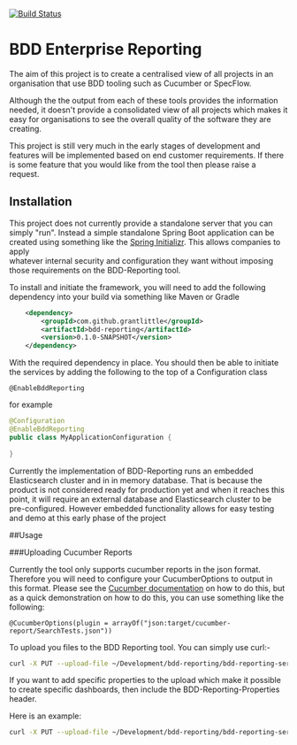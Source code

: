 [![Build Status](https://travis-ci.org/grantlittle/bdd-reporting.png)](https://travis-ci.org/grantlittle/bdd-reporting)

# BDD Enterprise Reporting

The aim of this project is to create a centralised view of all 
projects in an organisation that use BDD tooling such as Cucumber 
or SpecFlow.

Although the the output from each of these tools provides the information
needed, it doesn't provide a consolidated view of all projects which makes
it easy for organisations to see the overall quality of the software they
are creating.

This project is still very much in the early stages of development and features
will be implemented based on end customer requirements. If there is some feature
that you would like from the tool then please raise a request.

## Installation

This project does not currently provide a standalone server that you can simply "run". 
Instead a simple standalone Spring Boot application can be created using something 
like the [Spring Initializr](http://start.spring.io). This allows companies to apply  
whatever internal security and configuration they want without imposing those 
requirements on the BDD-Reporting tool.

To install and initiate the framework, you will need to add the following 
dependency into your build via something like Maven or Gradle

```xml
    <dependency>
        <groupId>com.github.grantlittle</groupId>
        <artifactId>bdd-reporting</artifactId>
        <version>0.1.0-SNAPSHOT</version>
    </dependency>
```

With the required dependency in place. You should then be able to initiate the services 
by adding the following to the top of a Configuration class

```text
@EnableBddReporting
```

for example

```java
@Configuration
@EnableBddReporting
public class MyApplicationConfiguration {
   
}
```

Currently the implementation of BDD-Reporting runs an embedded Elasticsearch cluster and in
in memory database. That is because the product is not considered ready for production yet 
and when it reaches this point, it will require an external database and Elasticsearch cluster
to be pre-configured. However embedded functionality allows for easy testing and demo at this
early phase of the project

##Usage

###Uploading Cucumber Reports

Currently the tool only supports cucumber reports in the json format. Therefore you
will need to configure your CucumberOptions to output in this format. Please see
the [Cucumber documentation](https://cucumber.io/docs/reference/jvm#configuration) 
on how to do this, but as a quick demonstration on
how to do this, you can use something like the following:
```
@CucumberOptions(plugin = arrayOf("json:target/cucumber-report/SearchTests.json"))
```
To upload you files to the BDD Reporting tool. You can simply use curl:-

```bash
curl -X PUT --upload-file ~/Development/bdd-reporting/bdd-reporting-server/target/cucumber-report/ParsingTests.json -H "Content-Type:application/json" http://localhost:8080/api/1.0/features/cucumber
```

If you want to add specific properties to the upload which make it possible to 
create specific dashboards, then include the BDD-Reporting-Properties header. 

Here is an example:

```bash
curl -X PUT --upload-file ~/Development/bdd-reporting/bdd-reporting-server/target/cucumber-report/ParsingTests.json -H "Content-Type:application/json" -H "BDD-Reporting-Properties: environment=dev,build=1.1.1" http://localhost:8080/api/1.0/features/cucumber
```